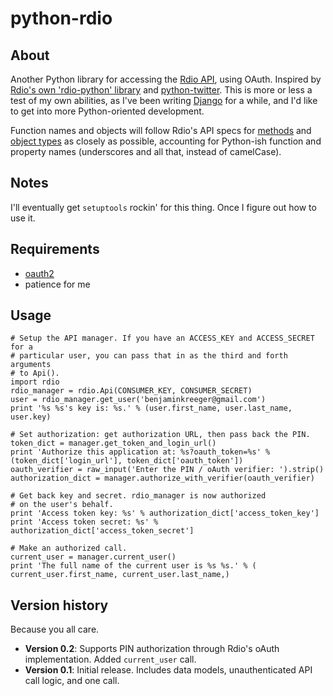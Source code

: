 # python-rdio

## About

Another Python library for accessing the [Rdio API](http://developer.rdio.com/), using OAuth. Inspired by [Rdio's own 'rdio-python' library](http://github.com/rdio/rdio-python/) and [python-twitter](http://code.google.com/p/python-twitter/). This is more or less a test of my own abilities, as I've been writing [Django](http://djangoproject.com/) for a while, and I'd like to get into more Python-oriented development.

Function names and objects will follow Rdio's API specs for [methods](http://developer.rdio.com/docs/read/rest/methods) and [object types](http://developer.rdio.com/docs/read/rest/types) as closely as possible, accounting for Python-ish function and property names (underscores and all that, instead of camelCase).

## Notes

I'll eventually get `setuptools` rockin' for this thing. Once I figure out how to use it.

## Requirements

 * [oauth2](https://github.com/simplegeo/python-oauth2)
 * patience for me

## Usage

	# Setup the API manager. If you have an ACCESS_KEY and ACCESS_SECRET for a
	# particular user, you can pass that in as the third and forth arguments
	# to Api().
    import rdio
    rdio_manager = rdio.Api(CONSUMER_KEY, CONSUMER_SECRET)
    user = rdio_manager.get_user('benjaminkreeger@gmail.com')
    print '%s %s's key is: %s.' % (user.first_name, user.last_name, user.key)
	
	# Set authorization: get authorization URL, then pass back the PIN.
    token_dict = manager.get_token_and_login_url()
    print 'Authorize this application at: %s?oauth_token=%s' % (token_dict['login_url'], token_dict['oauth_token'])
    oauth_verifier = raw_input('Enter the PIN / oAuth verifier: ').strip()
    authorization_dict = manager.authorize_with_verifier(oauth_verifier)
	
	# Get back key and secret. rdio_manager is now authorized
	# on the user's behalf.
    print 'Access token key: %s' % authorization_dict['access_token_key']
    print 'Access token secret: %s' % authorization_dict['access_token_secret']
	
	# Make an authorized call.
	current_user = manager.current_user()
	print 'The full name of the current user is %s %s.' % ( current_user.first_name, current_user.last_name,)
	
## Version history

Because you all care.

 * **Version 0.2**: Supports PIN authorization through Rdio's oAuth implementation. Added `current_user` call.
 * **Version 0.1**: Initial release. Includes data models, unauthenticated API call logic, and one call.